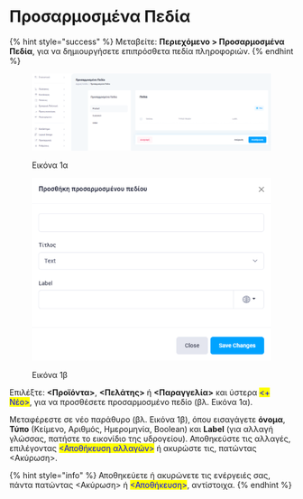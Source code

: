 # Προσαρμοσμένα Πεδία

{% hint style="success" %}
Μεταβείτε: **Περιεχόμενο > Προσαρμοσμένα Πεδία**, για να δημιουργήσετε επιπρόσθετα πεδία πληροφοριών.&#x20;
{% endhint %}

<div>

<figure><img src="../.gitbook/assets/ScreenHunter 590.png" alt=""><figcaption><p>Εικόνα 1α</p></figcaption></figure>

 

<figure><img src="../.gitbook/assets/ScreenHunter 591.png" alt=""><figcaption><p>Εικόνα 1β</p></figcaption></figure>

</div>

Επιλέξτε: **<Προϊόντα>**, **<Πελάτης>** ή **<Παραγγελία>** και ύστερα <mark style="color:blue;"><+ Νέο></mark>, για να προσθέσετε προσαρμοσμένο πεδίο (βλ. Εικόνα 1α).&#x20;

Μεταφέρεστε σε νέο παράθυρο (βλ. Εικόνα 1β), όπου εισαγάγετε **όνομα**, **Τύπο** (Κείμενο, Αριθμός, Ημερομηνία, Boolean) και **Label** (για αλλαγή γλώσσας, πατήστε το εικονίδιο της υδρογείου). Αποθηκεύστε τις αλλαγές, επιλέγοντας <mark style="color:blue;"><Αποθήκευση αλλαγών></mark> ή ακυρώστε τις, πατώντας <Ακύρωση>.

{% hint style="info" %}
Αποθηκεύετε ή ακυρώνετε τις ενέργειές σας, πάντα πατώντας <Ακύρωση> ή <mark style="color:blue;"><Αποθήκευση></mark>, αντίστοιχα.
{% endhint %}
